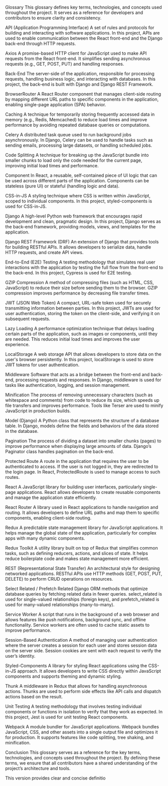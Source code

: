 Glossary
This glossary defines key terms, technologies, and concepts used throughout the project. It serves as a reference for developers and contributors to ensure clarity and consistency.

API (Application Programming Interface)
A set of rules and protocols for building and interacting with software applications. In this project, APIs are used to enable communication between the React front-end and the Django back-end through HTTP requests.

Axios
A promise-based HTTP client for JavaScript used to make API requests from the React front-end. It simplifies sending asynchronous requests (e.g., GET, POST, PUT) and handling responses.

Back-End
The server-side of the application, responsible for processing requests, handling business logic, and interacting with databases. In this project, the back-end is built with Django and Django REST Framework.

BrowserRouter
A React Router component that manages client-side routing by mapping different URL paths to specific components in the application, enabling single-page application (SPA) behavior.

Caching
A technique for temporarily storing frequently accessed data in memory (e.g., Redis, Memcached) to reduce load times and improve performance by avoiding repeated database queries or computations.

Celery
A distributed task queue used to run background jobs asynchronously. In Django, Celery can be used to handle tasks such as sending emails, processing large datasets, or handling scheduled jobs.

Code Splitting
A technique for breaking up the JavaScript bundle into smaller chunks to load only the code needed for the current page, improving initial load times and performance.

Component
In React, a reusable, self-contained piece of UI logic that can be used across different parts of the application. Components can be stateless (pure UI) or stateful (handling logic and data).

CSS-in-JS
A styling technique where CSS is written within JavaScript, scoped to individual components. In this project, styled-components is used for CSS-in-JS.

Django
A high-level Python web framework that encourages rapid development and clean, pragmatic design. In this project, Django serves as the back-end framework, providing models, views, and templates for the application.

Django REST Framework (DRF)
An extension of Django that provides tools for building RESTful APIs. It allows developers to serialize data, handle HTTP requests, and create API views.

End-to-End (E2E) Testing
A testing methodology that simulates real user interactions with the application by testing the full flow from the front-end to the back-end. In this project, Cypress is used for E2E testing.

GZIP Compression
A method of compressing files (such as HTML, CSS, JavaScript) to reduce their size before sending them to the browser. GZIP compression improves performance by decreasing file transfer times.

JWT (JSON Web Token)
A compact, URL-safe token used for securely transmitting information between parties. In this project, JWTs are used for user authentication, storing the token on the client-side, and verifying it on subsequent requests.

Lazy Loading
A performance optimization technique that delays loading certain parts of the application, such as images or components, until they are needed. This reduces initial load times and improves the user experience.

LocalStorage
A web storage API that allows developers to store data on the user's browser persistently. In this project, localStorage is used to store JWT tokens for user authentication.

Middleware
Software that acts as a bridge between the front-end and back-end, processing requests and responses. In Django, middleware is used for tasks like authentication, logging, and session management.

Minification
The process of removing unnecessary characters (such as whitespace and comments) from code to reduce its size, which speeds up file transfers and improves performance. Tools like Terser are used to minify JavaScript in production builds.

Model (Django)
A Python class that represents the structure of a database table. In Django, models define the fields and behaviors of the data stored in the database.

Pagination
The process of dividing a dataset into smaller chunks (pages) to improve performance when displaying large amounts of data. Django’s Paginator class handles pagination on the back-end.

Protected Route
A route in the application that requires the user to be authenticated to access. If the user is not logged in, they are redirected to the login page. In React, ProtectedRoute is used to manage access to such routes.

React
A JavaScript library for building user interfaces, particularly single-page applications. React allows developers to create reusable components and manage the application state efficiently.

React Router
A library used in React applications to handle navigation and routing. It allows developers to define URL paths and map them to specific components, enabling client-side routing.

Redux
A predictable state management library for JavaScript applications. It helps manage the global state of the application, particularly for complex apps with many dynamic components.

Redux Toolkit
A utility library built on top of Redux that simplifies common tasks, such as defining reducers, actions, and slices of state. It helps reduce boilerplate code and makes state management more efficient.

REST (Representational State Transfer)
An architectural style for designing networked applications. RESTful APIs use HTTP methods (GET, POST, PUT, DELETE) to perform CRUD operations on resources.

Select Related / Prefetch Related
Django ORM methods that optimize database queries by fetching related data in fewer queries. select_related is used for single-valued relationships (foreign keys), and prefetch_related is used for many-valued relationships (many-to-many).

Service Worker
A script that runs in the background of a web browser and allows features like push notifications, background sync, and offline functionality. Service workers are often used to cache static assets to improve performance.

Session-Based Authentication
A method of managing user authentication where the server creates a session for each user and stores session data on the server side. Session cookies are sent with each request to verify the user’s identity.

Styled-Components
A library for styling React applications using the CSS-in-JS approach. It allows developers to write CSS directly within JavaScript components and supports theming and dynamic styling.

Thunk
A middleware in Redux that allows for handling asynchronous actions. Thunks are used to perform side effects like API calls and dispatch actions based on the result.

Unit Testing
A testing methodology that involves testing individual components or functions in isolation to verify that they work as expected. In this project, Jest is used for unit testing React components.

Webpack
A module bundler for JavaScript applications. Webpack bundles JavaScript, CSS, and other assets into a single output file and optimizes it for production. It supports features like code splitting, tree shaking, and minification.

Conclusion
This glossary serves as a reference for the key terms, technologies, and concepts used throughout the project. By defining these terms, we ensure that all contributors have a shared understanding of the project’s architecture and tools.

This version provides clear and concise definitio